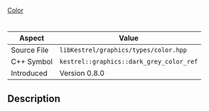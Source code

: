 [Color](index.md)
# 
| Aspect | Value |
| --- | --- |
| Source File | `libKestrel/graphics/types/color.hpp` |
| C++ Symbol | `kestrel::graphics::dark_grey_color_ref` |
| Introduced | Version 0.8.0 |
## Description
